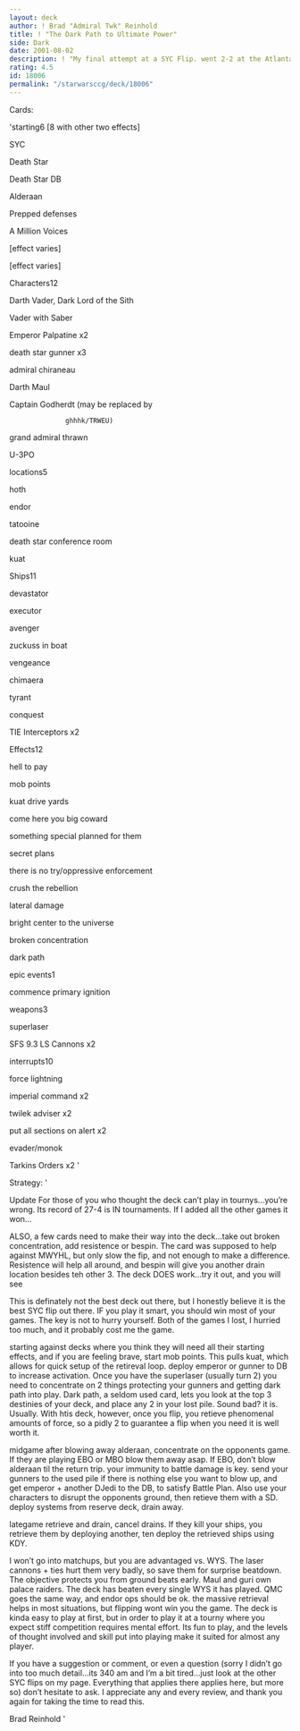 ```yaml
---
layout: deck
author: ! Brad "Admiral Twk" Reinhold
title: ! "The Dark Path to Ultimate Power"
side: Dark
date: 2001-08-02
description: ! "My final attempt at a SYC Flip. went 2-2 at the Atlanta DPC, 27-4 overall record. Avg. win: 26-35."
rating: 4.5
id: 18006
permalink: "/starwarsccg/deck/18006"
---
```

Cards: 

'starting6 [8 with other two effects]

SYC

Death Star

Death Star DB

Alderaan

Prepped defenses

A Million Voices

[effect varies]

[effect varies]


Characters12

Darth Vader, Dark Lord of the Sith

Vader with Saber

Emperor Palpatine x2

death star gunner x3

admiral chiraneau

Darth Maul

Captain Godherdt (may be replaced by   

                  ghhhk/TRWEU)

grand admiral thrawn

U-3PO


locations5

hoth

endor

tatooine

death star conference room

kuat


Ships11

devastator

executor

avenger

zuckuss in boat

vengeance

chimaera

tyrant

conquest

TIE Interceptors x2


Effects12

hell to pay

mob points

kuat drive yards

come here you big coward

something special planned for them

secret plans

there is no try/oppressive enforcement

crush the rebellion

lateral damage

bright center to the universe

broken concentration

dark path


epic events1

commence primary ignition


weapons3

superlaser

SFS 9.3 LS Cannons x2


interrupts10

force lightning

imperial command x2

twilek adviser x2

put all sections on alert x2

evader/monok

Tarkins Orders x2 '

Strategy: '

Update For those of you who thought the deck can’t play in tournys...you’re wrong. Its record of 27-4 is IN tournaments. If I added all the other games it won...

ALSO, a few cards need to make their way into the deck...take out broken concentration, add resistence or bespin. The card was supposed to help against MWYHL, but only slow the fip, and not enough to make a difference. Resistence will help all around, and bespin will give you another drain location besides teh other 3. The deck DOES work...try it out, and you will see 



This is definately not the best deck out there, but I honestly believe it is the best SYC flip out there. IF you play it smart, you should win most of your games. The key is not to hurry yourself. Both of the games I lost, I hurried too much, and it probably cost me the game.


starting against decks where you think they will need all their starting effects, and if you are feeling brave, start mob points. This pulls kuat, which allows for quick setup of the retireval loop. deploy emperor or gunner to DB to increase activation. Once you have the superlaser (usually turn 2) you need to concentrate on 2 things protecting your gunners and getting dark path into play. Dark path, a seldom used card, lets you look at the top 3 destinies of your deck, and place any 2 in your lost pile. Sound bad? it is. Usually. With htis deck, however, once you flip, you retieve phenomenal amounts of force, so a pidly 2 to guarantee a flip when you need it is well worth it.


midgame after blowing away alderaan, concentrate on the opponents game. If they are playing EBO or MBO blow them away asap. If EBO, don’t blow alderaan til the return trip. your immunity to battle damage is key. send your gunners to the used pile if there is nothing else you want to blow up, and get emperor + another DJedi to the DB, to satisfy Battle Plan. Also use your characters to disrupt the opponents ground, then retieve them with a SD. deploy systems from reserve deck, drain away.


lategame retrieve and drain, cancel drains. If they kill your ships, you retrieve them by deploying another, ten deploy the retrieved ships using KDY.


I won’t go into matchups, but you are advantaged vs. WYS. The laser cannons + ties hurt them very badly, so save them for surprise beatdown. The objective protects you from ground beats early. Maul and guri own palace raiders. The deck has beaten every single WYS it has played. QMC goes the same way, and endor ops should be ok. the massive retrieval helps in most situations, but flipping wont win you the game. The deck is kinda easy to play at first, but in order to play it at a tourny where you expect stiff competition requires mental effort. Its fun to play, and the levels of thought involved and skill put into playing make it suited for almost any player. 


If you have a suggestion or comment, or even a question (sorry I didn’t go into too much detail...its 340 am and I’m a bit tired...just look at the other SYC flips on my page. Everything that applies there applies here, but more so) don’t hesitate to ask. I appreciate any and every review, and thank you again for taking the time to read this.


Brad Reinhold  '
